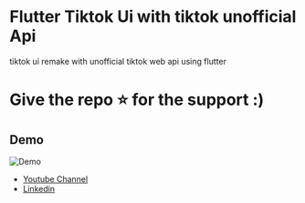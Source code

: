 # Flutter Tiktok Ui with tiktok unofficial Api

tiktok ui remake with unofficial tiktok web api using flutter  
 
 # Give the repo ⭐️ for the support :) 

## Demo

![](demo.gif "Demo")

- [Youtube Channel](https://www.youtube.com/c/XSLAYERTN)
- [Linkedin](https://www.linkedin.com/in/x-slayer/)
